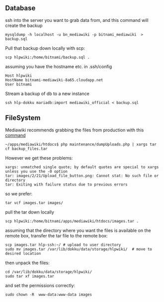 Database
--------

ssh into the server you want to grab data from, and this command will create the backup

```
mysqldump -h localhost -u bn_mediawiki -p bitnami_mediawiki  > backup.sql
```

Pull that backup down locally with scp:

```
scp hlpwiki:/home/bitnami/backup.sql .
```

assuming you have the hostname etc. in .ssh/config

```
Host hlpwiki
HostName bitnami-mediawiki-8a65.cloudapp.net
User bitnami
```

Stream a backup of db to a new instance

```
ssh hlp-dokku mariadb:import mediawiki_official < backup.sql
```

FileSystem
----------

Mediawiki recommends grabbing the files from production with this [command](https://www.mediawiki.org/wiki/Manual:DumpUploads.php)

```
~/apps/mediawiki/htdocs$ php maintenance/dumpUploads.php | xargs tar cf backup_files.tar
```

However we get these problems:

```
xargs: unmatched single quote; by default quotes are special to xargs unless you use the -0 option
tar: images/2/21/Upload_file_button.png: Cannot stat: No such file or directory
tar: Exiting with failure status due to previous errors
```

so we prefer:
```
tar vcf images.tar images/
```

pull the tar down locally

```
scp hlpwiki:/home/bitnami/apps/mediawiki/htdocs/images.tar .
```

assuming that the directory where you want the files is available on the remote box, transfer the tar file to the remote box:

```
scp images.tar hlp-ssh:~/ # upload to user directory
sudo mv images.tar /var/lib/dokku/data/storage/hlpwiki/  # move to desired location
```

then unpack the files:

```
cd /var/lib/dokku/data/storage/hlpwiki/
sudo tar xf images.tar
```

and set the permissions correctly:

```
sudo chown -R  www-data:www-data images
```
